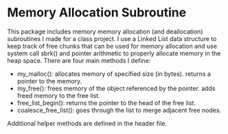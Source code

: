 Memory Allocation Subroutine
======

This package includes memory memory allocation (and deallocation) subroutines I made for a class project. I use a Linked List data structure to keep track of free chunks that can be used for memory allocation and use system call sbrk() and pointer arithmetic to properly allocate memory in the heap space. There are four main methods I define:

* my_malloc(): allocates memory of specified size (in bytes). returns a pointer to the memory.
* my_free(): frees memory of the object referenced by the pointer. adds freed memory to the free list.
* free_list_begin(): returns the pointer to the head of the free list.
* coalesce_free_list(): goes through the list to merge adjacent free nodes.

Additional helper methods are defined in the header file.

